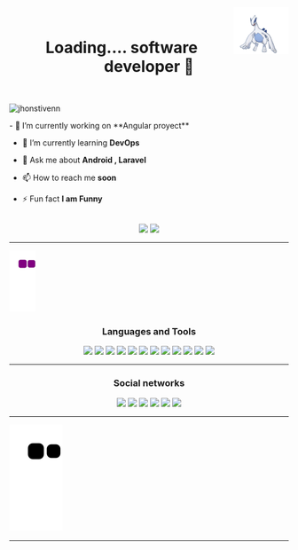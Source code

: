 
<p>
<img align="right" alt=yomero" height="85px" src="./68747470733a2f2f73332e616d617a6f6e6177732e636f6d2f776174747061642d6d656469612d736572766963652f53746f7279496d6167652f645046366a6d6678716d767a78413d3d2d3833343334353636362e31356566373462386534316164633466383037303636.gif"/>
<br> 
<h1 align="center">Loading.... software developer 👋</h1>

<br>               
</p>
<p align="left"> <img src="https://komarev.com/ghpvc/?username=jhonstivenn186&label=Profile%20views&color=0e75b6&style=flat" alt="jhonstivenn" /> </p>                                                                                                                                           
- 🔭 I’m currently working on **Angular proyect**

- 🌱 I’m currently learning **DevOps**

- 💬 Ask me about **Android , Laravel**

- 📫 How to reach me **soon**

- ⚡ Fun fact **I am Funny**
                 
<br>                  
<div align="center">
<a href="https://github.com/jhonstivenn186/github-readme-stats"><img src="https://github-readme-stats.vercel.app/api?username=jhonstivenn186&show_icons=true&include_all_commits=true&theme=vue-dark&hide_border=true" github stats" /></a></a> 
<img class="img" src="https://github-readme-stats.vercel.app/api/top-langs/?username=jhonstivenn186&langs_count=8&theme=radical&layout=compact" />                                                                                                                           
</div>                                                                                                                                                                                                                     
<hr/>                                                                                                                                       
<!--

---

![GitHub Snake Light](github-snake.svg#gh-light-mode-only)


<!--
**jhonstivenn186/jhonstivenn186** is a ✨ _special_ ✨ repository because its `README.md` (this file) appears on your GitHub profile.

Here are some ideas to get you started:

- 🔭 I’m currently working on ... f
- 🌱 I’m currently learning ...
- 👯 I’m looking to collaborate on ...
- 🤔 I’m looking for help with ...
- 💬 Ask me about ...
- 📫 How to reach me: ...
- 😄 Pronouns: ...
- ⚡ Fun fact: ...
[![trophy](https://github-profile-trophy.vercel.app/?username=jhonstivenn186)](https://github.com/jhonstivenn186/github-profile-trophy)
-->

![snake gif](https://github.com/jhonstivenn186/jhonstivenn186/blob/output/github-contribution-grid-snake.gif)                                                            
<h3 align="center">Languages and Tools</h3>
<div style="display: inline_block" align="center">
<img heigth=45px src="https://img.shields.io/badge/html5-%23E34F26.svg?style=for-the-badge&logo=html5&logoColor=white"/>
<img heigth=45px src="https://img.shields.io/badge/javascript-%23323330.svg?style=for-the-badge&logo=javascript&logoColor=%23F7DF1E"/>
<img heigth=45px src="https://img.shields.io/badge/java-%23ED8B00.svg?style=for-the-badge&logo=java&logoColor=white"/>
<img src="https://img.shields.io/badge/css3-%231572B6.svg?&style=for-the-badge&logo=css3&logoColor=white" />
  <img src="https://img.shields.io/badge/MySQL-005C84?style=for-the-badge&logo=mysql&logoColor=white">
<img heigth=45px src="https://img.shields.io/badge/c%23-%23239120.svg?style=for-the-badge&logo=c-sharp&logoColor=white"/>
<img src="https://img.shields.io/badge/Git-F05032?style=for-the-badge&logo=git&logoColor=white">
  <img src="https://img.shields.io/badge/GitHub-100000?style=for-the-badge&logo=github&logoColor=white">
  <img src="https://img.shields.io/badge/Linux-FCC624?style=for-the-badge&logo=linux&logoColor=black">
  <img src="https://img.shields.io/badge/Notion-000000?style=for-the-badge&logo=notion&logoColor=white">
<img src="https://img.shields.io/badge/React-20232A?style=for-the-badge&logo=react&logoColor=61DAFB">
  <img src="https://img.shields.io/badge/Node.js-339933?style=for-the-badge&logo=nodedotjs&logoColor=white">                                                                                                       
</div>
                                                                                                                       
<hr/>
                                                                                                                       
<h3 align="center">Social networks</h3>  
<div align="center"> 
  <a href="https://www.youtube.com" target="_blank"><img src="https://img.shields.io/badge/YouTube-FF0000?style=for-the-badge&logo=youtube&logoColor=white" target="_blank"></a>
  <a href="https://instagram.com/" target="_blank"><img src="https://img.shields.io/badge/-Instagram-%23E4405F?style=for-the-badge&logo=instagram&logoColor=white" target="_blank"></a>
 	<a href="https://www.twitch.tv/" target="_blank"><img src="https://img.shields.io/badge/Twitch-9146FF?style=for-the-badge&logo=twitch&logoColor=white" target="_blank"></a>
 <a href="https://discord.gg/" target="_blank"><img src="https://img.shields.io/badge/Discord-7289DA?style=for-the-badge&logo=discord&logoColor=white" target="_blank"></a> 
  <a href = "mailto:contatorafaballerini@gmail.com"><img src="https://img.shields.io/badge/-Gmail-%23333?style=for-the-badge&logo=gmail&logoColor=white" target="_blank"></a>
  <a href="https://www.linkedin.com" target="_blank"><img src="https://img.shields.io/badge/-LinkedIn-%230077B5?style=for-the-badge&logo=linkedin&logoColor=white" target="_blank"></a> 
</div>
  
<hr/>
  
![Snake animation](https://github.com/rafaballerini/rafaballerini/blob/output/github-contribution-grid-snake.svg)

<hr/>
<!--
#### 🎧 I love music! | Spotify Playing
[<img src="https://spotify-now-playing-kappa.vercel.app/api/spotify-playing" alt="spotify playing" width="350" />]()
-->

